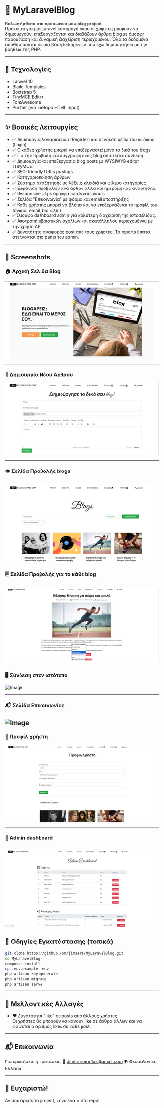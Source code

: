 # 📝 MyLaravelBlog

Καλώς ήρθατε στο προσωπικό μου blog project!  
Πρόκειται για μια Laravel εφαρμογή όπου οι χρήστες μπορούν να δημιουργούν, επεξεργάζονται και διαβάζουν άρθρα blog με όμορφη παρουσίαση και δυναμική διαχείριση περιεχομένου. Όλα τα δεδομένα αποθηκεύονται σε μία βάση δεδομένων που εχω δημιουργήσει με την βοήθεια της PHP.

---

## 🔧 Τεχνολογίες

- Laravel 10
- Blade Templates
- Bootstrap 5
- TinyMCE Editor
- FontAwesome
- Purifier (για καθαρό HTML input)

---

## ✨ Βασικές Λειτουργίες

- ✅ Δημιουργία λογαριασμού (Register) και σύνδεση μέσω του κωδικού (Login)
- ✅ Ο κάθες χρήστης μπορεί να επεξεργαστεί μόνο τα δικά του blogs
- ✅ Για την προβολή και συγγραφή ενός blog απαιτείται σύνδεση
- ✅ Δημιουργία και επεξεργασία blog posts με WYSIWYG editor (TinyMCE)
- ✅ SEO-friendly URLs με slugs
- ✅ Κατηγοριοποίηση άρθρων
- ✅ Σύστημα αναζήτησης με λέξεις-κλειδιά και φίλτρο κατηγορίας
- ✅ Εμφάνιση προβολών ανά άρθρο αλλά και ημερομηνίας ανάρτησης.
- ✅ Responsive UI με όμορφα cards και layouts
- ✅ Σελίδα "Επικοινωνία" με φόρμα και email υποστήριξης
- ✅ Κάθε χρήστης μπορεί να βλέπει και να επεξεργάζεται το προφίλ του (όνομα, email, bio κ.λπ.)
- ✅Όμορφο dashboard admin για καλύτερη διαχείριση της ιστοσελίδας.
- ✅ Αποτροπή υβριστικών σχολίων και ακατάλληλου περιεχομένου με την χρήση API
- ✅ Δυνατότητα αναφοράς post από τους χρήστες. Τα reports έπειτα στέλνονται στο panel του admin.

---

## 📸 Screenshots

### 🏠 Αρχική Σελίδα Blog

![Image](Screenshots/Arxiki.png)

---

### 📝 Δημιουργία Νέου Άρθρου

![Image](Screenshots/blog_creation.png)

---

### 👁️ Σελίδα Προβολής blogs

![Image](Screenshots/blog_page.png)
---
### 🗏 Σελίδα Προβολής για το κάθε blog

![Image](Screenshots/blog_view.png)
---
### 🖥️ Σύνδεση στον ιστότοπο

![Image](https://github.com/user-attachments/assets/050d145b-d1a3-4f6a-b0e9-9c7da0b4d40f)

---
### 📬 Σελίδα Επικοινωνίας

![Image](https://github.com/user-attachments/assets/8c759246-2543-472a-96ab-96881afd8458)
---
### 👤 Προφίλ χρήστη

![Image](Screenshots/user_profile.png)

---
### 🤖 Admin dashboard

![Image](Screenshots/admin_panel.png)
---
## 🚀 Οδηγίες Εγκατάστασης (τοπικά)

```bash
git clone https://github.com/jimsere/MyLaravelBlog.git
cd MyLaravelBlog
composer install
cp .env.example .env
php artisan key:generate
php artisan migrate
php artisan serve
```
---

## 🚧 Μελλοντικές Αλλαγές

- ❤️ Δυνατότητα "like" σε posts από άλλους χρήστες  
  Οι χρήστες θα μπορούν να κάνουν like σε άρθρα άλλων και να φαίνεται ο αριθμός likes σε κάθε post.

---

## 📬 Επικοινωνία
Για ερωτήσεις ή προτάσεις: 📧 dimitrisserefias@gmail.com
🌍 Θεσσαλονίκη, Ελλάδα

---

## 🖤 Ευχαριστώ!
Αν σου άρεσε το project, κάνε ένα ⭐ στο repo!
